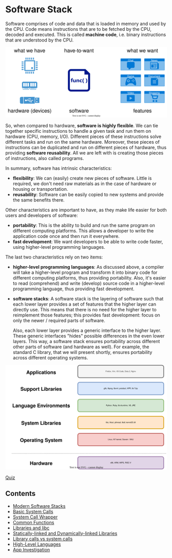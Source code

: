 # Software Stack

Software comprises of code and data that is loaded in memory and used by the CPU.
Code means instructions that are to be fetched by the CPU, decoded and executed.
This is called **machine code**, i.e. binary instructions that are understood by the CPU.

![Hardware and Software](../media/hardware-software.svg)

So, when compared to hardware, **software is highly flexible**.
We can tie together specific instructions to handle a given task and run them on hardware (CPU, memory, I/O).
Different pieces of these instructions solve different tasks and run on the same hardware.
Moreover, these pieces of instructions can be duplicated and run on different pieces of hardware, thus providing **software reusability**.
All we are left with is creating those pieces of instructions, also called programs.

In summary, software has intrinsic characteristics:

- **flexibility**: We can (easily) create new pieces of software.
  Little is required, we don't need raw materials as in the case of hardware or housing or transportation.
- **reusability**: Software can be easily copied to new systems and provide the same benefits there.

Other characteristics are important to have, as they make life easier for both users and developers of software:

- **portability**: This is the ability to build and run the same program on different computing platforms.
  This allows a developer to write the application code once and then run it everywhere.
- **fast development**: We want developers to be able to write code faster, using higher-level programming languages.

The last two characteristics rely on two items:

- **higher-level programming languages**: As discussed above, a compiler will take a higher-level program and transform it into binary code for different computing platforms, thus providing portability.
  Also, it's easier to read (comprehend) and write (develop) source code in a higher-level programming language, thus providing fast development.
- **software stacks**: A software stack is the layering of software such that each lower layer provides a set of features that the higher layer can directly use.
  This means that there is no need for the higher layer to reimplement those features;
  this provides fast development: focus on only the newer / required parts of software.

  Also, each lower layer provides a generic interface to the higher layer.
  These generic interfaces "hides" possible differences in the even lower layers.
  This way, a software stack ensures portability across different other parts of software (and hardware as well).
  For example, the standard C library, that we will present shortly, ensures portability across different operating systems.

![Software Stack](../media/software-stack.svg)

[Quiz](../drills/software.md)

## Contents

- [Modern Software Stacks](../../modern-software-stacks/reading/modern-sw-stack.md)
- [Basic System Calls](../../system-calls/reading/basic-syscall.md)
- [System Call Wrapper](../../system-calls/reading/syscall-wrapper.md)
- [Common Functions](../../libc/reading/common-functions.md)
- [Libraries and libc](../../system-calls/reading/libc.md)
- [Statically-linked and Dynamically-linked Libraries](../../libraries/reading/static-dynamic.md)
- [Library calls vs system calls](../../system-calls/reading/libcall-syscall.md)
- [High-Level Languages](../../high-level-languages/reading/high-level-lang.md)
- [App Investigation](../../applications/reading/app-investigate.md)
